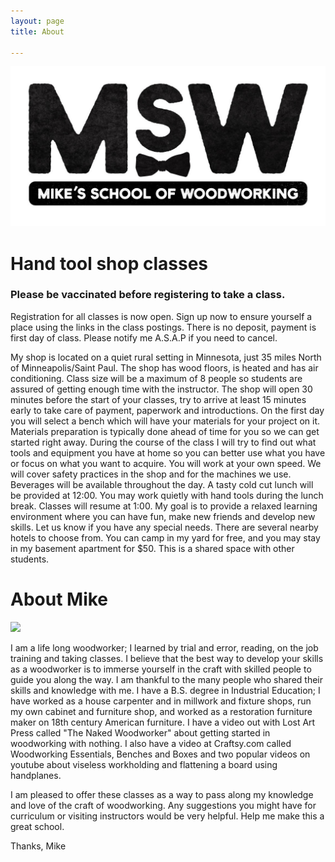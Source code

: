 ```yaml
---
layout: page
title: About

---
```

![](/uploads/msw-frontoptions1.jpg)

# Hand tool shop classes

### Please be vaccinated before registering to take a class.

Registration for all classes is now open. Sign up now to ensure yourself a place using the links in the class postings. There is no deposit, payment is first day of class. Please notify me A.S.A.P if you need to cancel. 

My shop is located on a quiet rural setting in Minnesota, just 35 miles North of Minneapolis/Saint Paul. The shop has wood floors, is heated and has air conditioning. Class size will be a maximum of 8 people so students are assured of getting enough time with the instructor. The shop will open 30 minutes before the start of your classes, try to arrive at least 15 minutes early to take care of payment, paperwork and introductions. On the first day you will select a bench which will have your materials for your project on it. Materials preparation is typically done ahead of time for you so we can get started right away. During the course of the class I will try to find out what tools and equipment you have at home so you can better use what you have or focus on what you want to acquire. You will work at your own speed.  We will cover safety practices in the shop and for the machines we use. Beverages will be available throughout the day. A tasty cold cut lunch will be provided at 12:00. You may work quietly with hand tools during the lunch break. Classes will resume at 1:00.  My goal is to provide a relaxed learning environment where you can have fun, make new friends and develop new skills. Let us know if you have any special needs. There are several nearby hotels to choose from. You can camp in my yard for free, and you may stay in my basement apartment for $50. This is a shared space with other students.

# About Mike

![](/uploads/dsc_0017.JPG)

I am a life long woodworker; I learned by trial and error, reading, on the job training and taking classes. I believe that the best way to develop your skills as a woodworker is to immerse yourself in the craft with skilled people to guide you along the way. I am thankful to the many people who shared their skills and knowledge with me. I have a B.S. degree in Industrial Education; I have worked as a house carpenter and in millwork and fixture shops, run my own cabinet and furniture shop, and worked as a restoration furniture maker on 18th century American furniture. I have a video out with Lost Art Press called "The Naked Woodworker" about getting started in woodworking with nothing. I also have a video at Craftsy.com called Woodworking Essentials, Benches and Boxes and two popular videos on youtube about viseless workholding and flattening a board using handplanes.

I am pleased to offer these classes as a way to pass along my knowledge and love of the craft of woodworking. Any suggestions you might have for curriculum or visiting instructors would be very helpful. Help me make this a great school.

Thanks, Mike